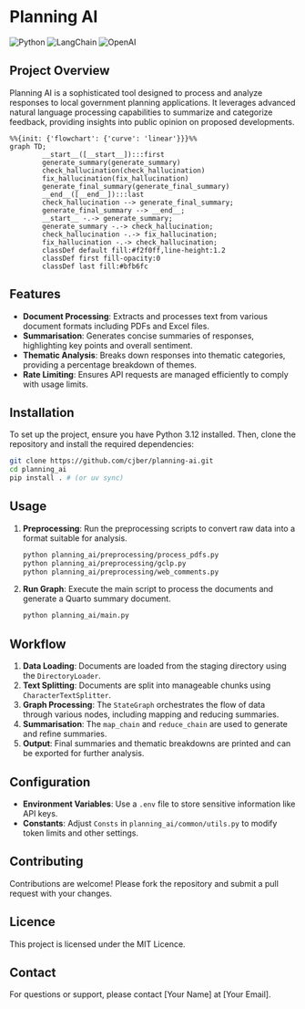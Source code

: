 # Planning AI

![Python](https://img.shields.io/badge/Python-FFD43B?style=for-the-badge&logo=python&logoColor=blue)
![LangChain](https://img.shields.io/badge/langchain-1C3C3C?style=for-the-badge&logo=langchain&logoColor=white)
![OpenAI](https://img.shields.io/badge/OpenAI-74aa9c?style=for-the-badge&logo=openai&logoColor=white)

## Project Overview

Planning AI is a sophisticated tool designed to process and analyze responses to local government planning applications. It leverages advanced natural language processing capabilities to summarize and categorize feedback, providing insights into public opinion on proposed developments.

```mermaid
%%{init: {'flowchart': {'curve': 'linear'}}}%%
graph TD;
        __start__([__start__]):::first
        generate_summary(generate_summary)
        check_hallucination(check_hallucination)
        fix_hallucination(fix_hallucination)
        generate_final_summary(generate_final_summary)
        __end__([__end__]):::last
        check_hallucination --> generate_final_summary;
        generate_final_summary --> __end__;
        __start__ -.-> generate_summary;
        generate_summary -.-> check_hallucination;
        check_hallucination -.-> fix_hallucination;
        fix_hallucination -.-> check_hallucination;
        classDef default fill:#f2f0ff,line-height:1.2
        classDef first fill-opacity:0
        classDef last fill:#bfb6fc
```

## Features

- **Document Processing**: Extracts and processes text from various document formats including PDFs and Excel files.
- **Summarisation**: Generates concise summaries of responses, highlighting key points and overall sentiment.
- **Thematic Analysis**: Breaks down responses into thematic categories, providing a percentage breakdown of themes.
- **Rate Limiting**: Ensures API requests are managed efficiently to comply with usage limits.

## Installation

To set up the project, ensure you have Python 3.12 installed. Then, clone the repository and install the required dependencies:

```bash
git clone https://github.com/cjber/planning-ai.git
cd planning_ai
pip install . # (or uv sync)
```

## Usage

1. **Preprocessing**: Run the preprocessing scripts to convert raw data into a format suitable for analysis.
   ```bash
   python planning_ai/preprocessing/process_pdfs.py
   python planning_ai/preprocessing/gclp.py
   python planning_ai/preprocessing/web_comments.py
   ```

2. **Run Graph**: Execute the main script to process the documents and generate a Quarto summary document.
   ```bash
   python planning_ai/main.py
   ```

## Workflow

1. **Data Loading**: Documents are loaded from the staging directory using the `DirectoryLoader`.
2. **Text Splitting**: Documents are split into manageable chunks using `CharacterTextSplitter`.
3. **Graph Processing**: The `StateGraph` orchestrates the flow of data through various nodes, including mapping and reducing summaries.
4. **Summarisation**: The `map_chain` and `reduce_chain` are used to generate and refine summaries.
5. **Output**: Final summaries and thematic breakdowns are printed and can be exported for further analysis.

## Configuration

- **Environment Variables**: Use a `.env` file to store sensitive information like API keys.
- **Constants**: Adjust `Consts` in `planning_ai/common/utils.py` to modify token limits and other settings.

## Contributing

Contributions are welcome! Please fork the repository and submit a pull request with your changes.

## Licence

This project is licensed under the MIT Licence.

## Contact

For questions or support, please contact [Your Name] at [Your Email].
